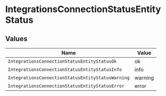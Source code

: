 # IntegrationsConnectionStatusEntityStatus


## Values

| Name                                              | Value                                             |
| ------------------------------------------------- | ------------------------------------------------- |
| `IntegrationsConnectionStatusEntityStatusOk`      | ok                                                |
| `IntegrationsConnectionStatusEntityStatusInfo`    | info                                              |
| `IntegrationsConnectionStatusEntityStatusWarning` | warning                                           |
| `IntegrationsConnectionStatusEntityStatusError`   | error                                             |